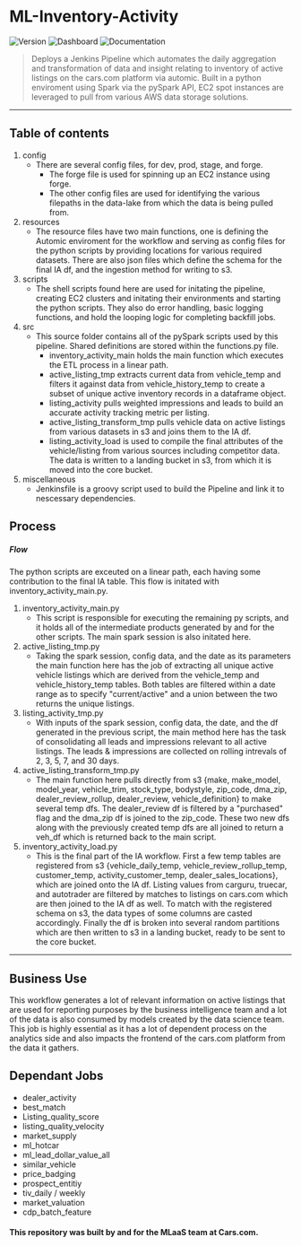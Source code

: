 # **ML-Inventory-Activity**
![Version](https://img.shields.io/badge/Version-1.1.1-brightgreen.svg) ![Dashboard](https://img.shields.io/badge/Dashboard-TODO-red.svg) ![Documentation](https://img.shields.io/badge/Documentation-Ready-brightgreen.svg)

> Deploys a Jenkins Pipeline which automates the daily aggregation and transformation of data and insight relating to inventory of active listings on the cars.com platform via automic. Built in a python enviroment using Spark via the pySpark API, EC2 spot instances are leveraged to pull from various AWS data storage solutions.
---

## Table of contents
1. config
    - There are several config files, for dev, prod, stage, and forge. 
        - The forge file is used for spinning up an EC2 instance using forge.
        - The other config files are used for identifying the various filepaths in the data-lake from which the data is being pulled from.
2. resources
    - The resource files have two main functions, one is defining the Automic enviroment for the workflow and serving as config files for the python scripts by providing locations for various required datasets. There are also json files which define the schema for the final IA df, and the ingestion method for writing to s3. 
3. scripts
    - The shell scripts found here are used for initating the pipeline, creating EC2 clusters and initating their environments and starting the python scripts. They also do error handling, basic logging functions, and hold the looping logic for completing backfill jobs.
4. src
    - This source folder contains all of the pySpark scripts used by this pipeline. Shared definitions are stored within the functions.py file.
        - inventory_activity_main holds the main function which executes the ETL process in a linear path.
        - active_listing_tmp extracts current data from vehicle_temp and filters it against data from vehicle_history_temp to create a subset of unique active inventory records in a dataframe object.
        - listing_activity pulls weighted impressions and leads to build an accurate activity tracking metric per listing.
        - active_listing_transform_tmp pulls vehicle data on active listings from various datasets in s3 and joins them to the IA df. 
        - listing_activity_load is used to compile the final attributes of the vehicle/listing from various sources including competitor data. The data is written to a landing bucket in s3, from which it is moved into the core bucket. 
5. miscellaneous
    - Jenkinsfile is a groovy script used to build the Pipeline and link it to nescessary dependencies. 

## Process

##### Flow

The python scripts are exceuted on a linear path, each having some contribution to the final IA table. This flow is initated with inventory_activity_main.py. 
1. inventory_activity_main.py
    - This script is responsible for executing the remaining py scripts, and it holds all of the intermediate products generated by and for the other scripts. The main spark session is also initated here. 
2. active_listing_tmp.py
    - Taking the spark session, config data, and the date as its parameters the main function here has the job of extracting all unique active vehicle listings which are derived from the vehicle_temp and vehicle_history_temp tables. Both tables are filtered within a date range as to specify "current/active" and a union between the two returns the unique listings. 
3. listing_activity_tmp.py
    - With inputs of the spark session, config data, the date, and the df generated in the previous script, the main method here has the task of consolidating all leads and impressions relevant to all active listings. The leads & impressions are collected on rolling intrevals of 2, 3, 5, 7, and 30 days.
4. active_listing_transform_tmp.py
    - The main function here pulls directly from s3 {make, make_model, model_year, vehicle_trim, stock_type, bodystyle, zip_code, dma_zip, dealer_review_rollup, dealer_review, vehicle_definition} to make several temp dfs. The dealer_review df is filtered by a "purchased" flag and the dma_zip df is joined to the zip_code. These two new dfs along with the previously created temp dfs are all joined to return a veh_df which is returned back to the main script.
5. inventory_activity_load.py
    - This is the final part of the IA workflow. First a few temp tables are registered from s3 {vehicle_daily_temp, vehicle_review_rollup_temp, customer_temp, activity_customer_temp, dealer_sales_locations}, which are joined onto the IA df. Listing values from carguru, truecar, and autotrader are filtered by matches to listings on cars.com which are then joined to the IA df as well. To match with the registered schema on s3, the data types of some columns are casted accordingly. Finally the df is broken into several random partitions which are then written to s3 in a landing bucket, ready to be sent to the core bucket. 


---

<!-- This workflow is initated in Automic as a part of a daily process or a backfill job. Automic passes the starting date (and the #of days for a backfill job) to the start.sh shell script which initates the creation of on-demand EC2 clusters. These clusters are 

Once the environment is built, the python scripts are initated.
Taken as parameteres from run_main.sh, the python scrips are initated with a starting context of date and a yaml file. The main function loads the yaml data as an object which is used as the configs. This object, as well as the spark instance and the date are passesd to active_listing_tmp.main. 

The main function here passes the s3 location of the given day's current partition of the vehicle table (pulled from configs) as well as the spark object to the read_vehicles function. This function reads and returns the data (parquet file) in a dataframe object. The function then creates a new dataframe using spark from the historical partition of the same vehicle table. The two dataframes are then passed to get_veh_df to return a consolidated df which contains the union of all active listings back to the main function as active_listing_temp_df. 

The df is passed into listing_activity_temp.main along with the configs and the date. From here, imp_daily and dw_lead are read into two temp tables which are used to create vehicle_temp. A series of intermediate dfs are built in the following order; srp_imp_temp, als_temp_df, imp_temp1-2-3, lead_temp. These intermediate temp dfs are used to create tmp_al_df. This df is returned to the original main function as listing_activity_tmp_df. 

Listing_activity_tmp_df is then passed to active_listing_transform_tmp.main which creates several temp tables pulling directly from s3 {make, make_model, model_year, vehicle_trim, stock_type, bodystyle, zip_code, dma_zip, dealer_review_rollup, dealer_review, vehicle_definition}. Zip_code and dma_zip are are joined on zip_code_id to create a new df and purchase_flag is used to create a df which contains data from dealer reviews. The two new dfs are then registered as temp tables and joined together with the previously created temp tables to create veh.df which holds the physical and soft features of each active listing as veh_df which is returned to the main function as active_listing_transform_df. 

This df along with listing_activity_tmp_df, the date, and the configs file are passed to inventory_activity_load.main which registers them and a few tables from s3 as temp tables {vehicle_daily_temp, vehicle_review_rollup_temp, customer_temp, activity_customer_temp, dealer_sales_locations}. veh_reviews is used to create a df that contains reviews for each vehicle based on make and model which is passed into the final_join_df function with the current date. This creates the final inventory activity table that joins all features regarding the currently active listings. A new schema is then created using lists of pre-defined columns sorted by data-type. Data from carguru, autotrader and truecar are joined to the final df via the vin identifier of each vehicle. Daily attributes of each vehicle are then joined to the final df. The dataframe is then partitioned into 50 smaller files and they are written to s3a://cars-data-lake-landing-dev/ml_usr-dev@cars.com/inventory_activity/filedate={date}. 

If this process is being run as a backfill job, the start.sh file will rerun the program for the following day, if this is run as the daily workflow or is the last day in a backfill job, the s3 clusters will be destroyed and a followup job will move the files from landing to core. -->

## Business Use

This workflow generates a lot of relevant information on active listings that are used for reporting purposes by the business intelligence team and a lot of the data is also consumed by models created by the data science team. This job is highly essential as it has a lot of dependent process on the analytics side and also impacts the frontend of the cars.com platform from the data it gathers. 


## Dependant Jobs

- dealer_activity
- best_match
- Listing_quality_score
- listing_quality_velocity
- market_supply
- ml_hotcar
- ml_lead_dollar_value_all
- similar_vehicle
- price_badging
- prospect_entitiy
- tiv_daily / weekly
- market_valuation
- cdp_batch_feature

#### This repository was built by and for the MLaaS team at Cars.com. 